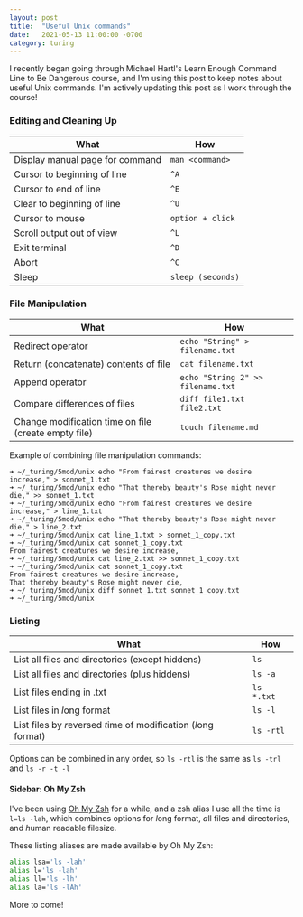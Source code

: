 ```yaml
---
layout: post
title:  "Useful Unix commands"
date:   2021-05-13 11:00:00 -0700
category: turing
---
```


I recently began going through Michael Hartl's Learn Enough Command Line to Be Dangerous course, and I'm using this post to keep notes about useful Unix commands. I'm actively updating this post as I work through the course!

### Editing and Cleaning Up

| What | How |
| --- | --- |
| Display manual page for command | `man <command>` |
| Cursor to beginning of line | `^A` |
| Cursor to end of line | `^E` |
| Clear to beginning of line | `^U` |
| Cursor to mouse | `option + click` |
| Scroll output out of view | `^L` |
| Exit terminal | `^D` |
| Abort | `^C` |
| Sleep | `sleep (seconds)` |

### File Manipulation

| What | How |
| --- | --- |
| Redirect operator | `echo "String" > filename.txt` |
| Return (concatenate) contents of file | `cat filename.txt` |
| Append operator | `echo "String 2" >> filename.txt` |
| Compare differences of files | `diff file1.txt file2.txt` |
| Change modification time on file (create empty file) | `touch filename.md` |

Example of combining file manipulation commands:

```console
➜ ~/_turing/5mod/unix echo "From fairest creatures we desire increase," > sonnet_1.txt
➜ ~/_turing/5mod/unix echo "That thereby beauty's Rose might never die," >> sonnet_1.txt
➜ ~/_turing/5mod/unix echo "From fairest creatures we desire increase," > line_1.txt
➜ ~/_turing/5mod/unix echo "That thereby beauty's Rose might never die," > line_2.txt
➜ ~/_turing/5mod/unix cat line_1.txt > sonnet_1_copy.txt
➜ ~/_turing/5mod/unix cat sonnet_1_copy.txt
From fairest creatures we desire increase,
➜ ~/_turing/5mod/unix cat line_2.txt >> sonnet_1_copy.txt
➜ ~/_turing/5mod/unix cat sonnet_1_copy.txt
From fairest creatures we desire increase,
That thereby beauty's Rose might never die,
➜ ~/_turing/5mod/unix diff sonnet_1.txt sonnet_1_copy.txt
➜ ~/_turing/5mod/unix
```

### Listing

| What | How |
| --- | --- |
| List all files and directories (except hiddens) | `ls` |
| List all files and directories (plus hiddens) | `ls -a` |
| List files ending in .txt | `ls *.txt` |
| List files in *l*ong format | `ls -l` |
| List files by *r*eversed *t*ime of modification (*l*ong format) | `ls -rtl` |

Options can be combined in any order, so `ls -rtl` is the same as `ls -trl` and `ls -r -t -l`

#### Sidebar: Oh My Zsh

I've been using [Oh My Zsh](https://github.com/ohmyzsh/ohmyzsh) for a while, and a zsh alias I use all the time is `l=ls -lah`, which combines options for *l*ong format, *a*ll files and directories, and *h*uman readable filesize.

These listing aliases are made available by Oh My Zsh:

```zsh
alias lsa='ls -lah'
alias l='ls -lah'
alias ll='ls -lh'
alias la='ls -lAh'
```

More to come!
